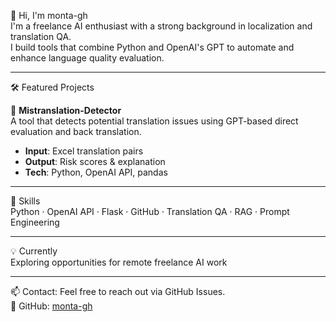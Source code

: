 👋 Hi, I'm monta-gh  
I'm a freelance AI enthusiast with a strong background in localization and translation QA.  
I build tools that combine Python and OpenAI's GPT to automate and enhance language quality evaluation.

---

🛠 Featured Projects

🔎 **Mistranslation-Detector**  
A tool that detects potential translation issues using GPT-based direct evaluation and back translation.  
- **Input**: Excel translation pairs  
- **Output**: Risk scores & explanation  
- **Tech**: Python, OpenAI API, pandas

---

🧰 Skills  
Python · OpenAI API · Flask · GitHub · Translation QA · RAG · Prompt Engineering

---

💡 Currently  
Exploring opportunities for remote freelance AI work

---

📫 Contact: Feel free to reach out via GitHub Issues.  
🔗 GitHub: [monta-gh](https://github.com/monta-gh)

